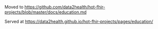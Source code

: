Moved to https://github.com/data2health/hot-fhir-projects/blob/master/docs/education.md

Served at https://data2health.github.io/hot-fhir-projects/pages/education/